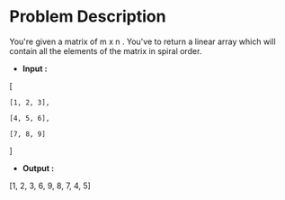 # **Problem Description**

You're given a matrix of m x n . You've to return a linear array which will contain all the elements of the matrix in spiral order.

* **Input :**

[

    [1, 2, 3],

    [4, 5, 6],

    [7, 8, 9]
]

* **Output :**

[1, 2, 3, 6, 9, 8, 7, 4, 5]
